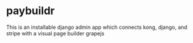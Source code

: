 # paybuildr
This is an installable django admin app which connects kong, django, and stripe with a visual page builder grapejs
